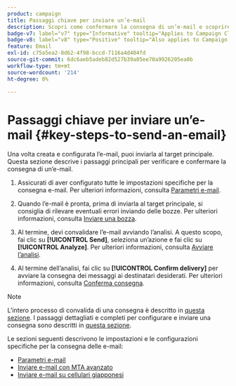 ```yaml
---
product: campaign
title: Passaggi chiave per inviare un’e-mail
description: Scopri come confermare la consegna di un’e-mail e scoprire le specificità della consegna dei messaggi e-mail
badge-v7: label="v7" type="Informative" tooltip="Applies to Campaign Classic v7"
badge-v8: label="v8" type="Positive" tooltip="Also applies to Campaign v8"
feature: Email
exl-id: c75a5ea2-8d62-4f98-bccd-7116a4d404fd
source-git-commit: 6dc6aeb5adeb82d527b39a05ee70a9926205ea0b
workflow-type: tm+mt
source-wordcount: '214'
ht-degree: 0%

---
```


# Passaggi chiave per inviare un’e-mail {#key-steps-to-send-an-email}



Una volta creata e configurata l’e-mail, puoi inviarla al target principale. Questa sezione descrive i passaggi principali per verificare e confermare la consegna di un’e-mail.

1. Assicurati di aver configurato tutte le impostazioni specifiche per la consegna e-mail. Per ulteriori informazioni, consulta [Parametri e-mail](email-parameters.md).
1. Quando l’e-mail è pronta, prima di inviarla al target principale, si consiglia di rilevare eventuali errori inviando delle bozze. Per ulteriori informazioni, consulta [Inviare una bozza](steps-validating-the-delivery.md#sending-a-proof).

1. Al termine, devi convalidare l’e-mail avviando l’analisi. A questo scopo, fai clic su **[!UICONTROL Send]**, seleziona un’azione e fai clic su **[!UICONTROL Analyze]**. Per ulteriori informazioni, consulta [Avviare l’analisi](steps-validating-the-delivery.md#analyzing-the-delivery).

1. Al termine dell’analisi, fai clic su **[!UICONTROL Confirm delivery]** per avviare la consegna dei messaggi ai destinatari desiderati. Per ulteriori informazioni, consulta [Conferma consegna](steps-sending-the-delivery.md#confirming-delivery).

   <!--Add screenshot with analysis done and Confirm delivery button activated.-->

>[!NOTE]
>
>L’intero processo di convalida di una consegna è descritto in [questa sezione](steps-validating-the-delivery.md). I passaggi dettagliati e completi per configurare e inviare una consegna sono descritti in [questa sezione](steps-sending-the-delivery.md).

Le sezioni seguenti descrivono le impostazioni e le configurazioni specifiche per la consegna delle e-mail:
<!--* [Generating the mirror page](generating-mirror-page.md)
* [Email BCC](email-bcc.md)-->
* [Parametri e-mail](email-parameters.md)
* [Inviare e-mail con MTA avanzato](sending-with-enhanced-mta.md)
* [Inviare e-mail su cellulari giapponesi](sending-emails-on-japanese-mobiles.md)
